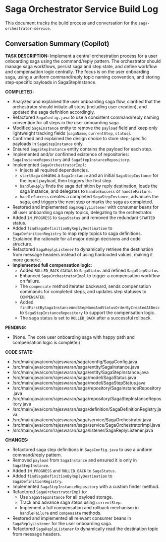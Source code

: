 # Saga Orchestrator Service Build Log

This document tracks the build process and conversation for the `saga-orchestrator-service`.

## Conversation Summary (Copilot)

**TASK DESCRIPTION:**
Implement a central orchestration process for a user onboarding saga using the command/reply pattern. The orchestrator should manage saga workflows, persist saga and step state, and define workflow and compensation logic centrally. The focus is on the user onboarding saga, using a uniform command/reply topic naming convention, and storing step-specific payloads in SagaStepInstance.

**COMPLETED:**
- Analyzed and explained the user onboarding saga flow, clarified that the orchestrator should initiate all steps (including user creation), and updated the saga definition accordingly.
- Refactored `SagaConfig.java` to use a consistent command/reply naming convention for all steps in the user onboarding saga.
- Modified `SagaInstance` entity to remove the `payload` field and keep only lightweight tracking fields (`sagaName`, `currentStep`, `status`).
- Confirmed and explained the design choice to store step-specific payloads in `SagaStepInstance` only.
- Ensured `SagaStepInstance` entity contains the payload for each step.
- Implemented and/or confirmed existence of repositories: `SagaInstanceRepository` and `SagaStepInstanceRepository`.
- Implemented `SagaOrchestratorImpl`:
  - Injects all required dependencies.
  - `startSaga` creates a `SagaInstance` and an initial `SagaStepInstance` for the input payload, then triggers the first step.
  - `handleReply` finds the saga definition by reply destination, loads the saga instance, and delegates to `handleSuccess` or `handleFailure`.
  - `handleSuccess` creates a completed `SagaStepInstance`, advances the saga, and triggers the next step or marks the saga as completed.
- Restored and implemented `SagaReplyListener` with consumer beans for all user onboarding saga reply topics, delegating to the orchestrator.
- Added `IN_PROGRESS` to `SagaStatus` and removed the redundant `STARTED` status.
- Added `findSagaDefinitionByReplyDestination` to `SagaDefinitionRegistry` to map reply topics to saga definitions.
- Explained the rationale for all major design decisions and code structure.
- Refactored `SagaReplyListener` to dynamically retrieve the destination from message headers instead of using hardcoded values, making it more generic.
- **Implemented full compensation logic**:
  - Added `ROLLED_BACK` status to `SagaStatus` and refined `SagaStepStatus`.
  - Enhanced `SagaOrchestratorImpl` to trigger a compensation workflow on failure.
  - The `compensate` method iterates backward, sends compensation commands for completed steps, and updates step statuses to `COMPENSATED`.
  - Added `findFirstBySagaInstanceAndStepNameAndStatusOrderByCreatedAtDesc` to `SagaStepInstanceRepository` to support the compensation logic.
  - The saga status is set to `ROLLED_BACK` after a successful rollback.

**PENDING:**
- (None. The core user onboarding saga with happy path and compensation logic is complete.)

**CODE STATE:**
- /src/main/java/com/rajeswaran/saga/config/SagaConfig.java
- /src/main/java/com/rajeswaran/saga/entity/SagaInstance.java
- /src/main/java/com/rajeswaran/saga/entity/SagaStepInstance.java
- /src/main/java/com/rajeswaran/saga/model/SagaStatus.java
- /src/main/java/com/rajeswaran/saga/model/SagaStepStatus.java
- /src/main/java/com/rajeswaran/saga/repository/SagaInstanceRepository.java
- /src/main/java/com/rajeswaran/saga/repository/SagaStepInstanceRepository.java
- /src/main/java/com/rajeswaran/saga/definition/SagaDefinitionRegistry.java
- /src/main/java/com/rajeswaran/saga/service/SagaOrchestrator.java
- /src/main/java/com/rajeswaran/saga/service/SagaOrchestratorImpl.java
- /src/main/java/com/rajeswaran/saga/listener/SagaReplyListener.java

**CHANGES:**
- Refactored saga step definitions in `SagaConfig.java` to use a uniform command/reply pattern.
- Removed `payload` from `SagaInstance` and ensured it is only in `SagaStepInstance`.
- Added `IN_PROGRESS` and `ROLLED_BACK` to `SagaStatus`.
- Added `findSagaDefinitionByReplyDestination` to `SagaDefinitionRegistry`.
- Implemented `SagaStepInstanceRepository` with a custom finder method.
- Refactored `SagaOrchestratorImpl` to:
  - Use `SagaStepInstance` for all payload storage.
  - Track and advance saga steps using `currentStep`.
  - Implement a full compensation and rollback mechanism in `handleFailure` and `compensate` methods.
- Restored and implemented all relevant consumer beans in `SagaReplyListener` for the user onboarding saga.
- Refactored `SagaReplyListener` to dynamically read the destination topic from message headers.
